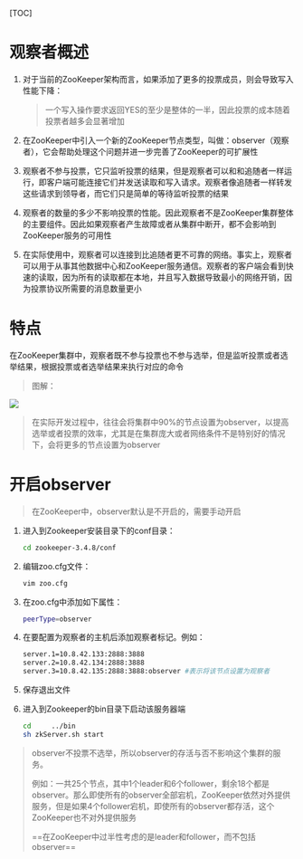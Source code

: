 [TOC]





# 观察者概述

1. 对于当前的ZooKeeper架构而言，如果添加了更多的投票成员，则会导致写入性能下降：

   > 一个写入操作要求返回YES的至少是整体的一半，因此投票的成本随着投票者越多会显著增加

2. 在ZooKeeper中引入一个新的ZooKeeper节点类型，叫做：observer（观察者），它会帮助处理这个问题并进一步完善了ZooKeeper的可扩展性

3. 观察者不参与投票，它只监听投票的结果，但是观察者可以和和追随者一样运行，即客户端可能连接它们并发送读取和写入请求。观察者像追随者一样转发这些请求到领导者，而它们只是简单的等待监听投票的结果

4. 观察者的数量的多少不影响投票的性能。因此观察者不是ZooKeeper集群整体的主要组件。因此如果观察者产生故障或者从集群中断开，都不会影响到ZooKeeper服务的可用性

5. 在实际使用中，观察者可以连接到比追随者更不可靠的网络。事实上，观察者可以用于从事其他数据中心和ZooKeeper服务通信。观察者的客户端会看到快速的读取，因为所有的读取都在本地，并且写入数据导致最小的网络开销，因为投票协议所需要的消息数量更小



# 特点

在ZooKeeper集群中，观察者既不参与投票也不参与选举，但是监听投票或者选举结果，根据投票或者选举结果来执行对应的命令



> 图解：

![](https://note.youdao.com/yws/api/personal/file/6B4F525D85894ADAB9F1E12166C62B22?method=download&shareKey=0a994be5f1bba668ae89b56fe3257961)

> 在实际开发过程中，往往会将集群中90%的节点设置为observer，以提高选举或者投票的效率，尤其是在集群庞大或者网络条件不是特别好的情况下，会将更多的节点设置为observer



# 开启observer

> 在ZooKeeper中，observer默认是不开启的，需要手动开启

1. 进入到Zookeeper安装目录下的conf目录：

   ```sh
   cd zookeeper-3.4.8/conf
   ```

2. 编辑zoo.cfg文件：

   ```sh
   vim zoo.cfg
   ```

3. 在zoo.cfg中添加如下属性：

   ```sh
   peerType=observer
   ```

4. 在要配置为观察者的主机后添加观察者标记。例如：

   ```sh
   server.1=10.8.42.133:2888:3888
   server.2=10.8.42.134:2888:3888
   server.3=10.8.42.135:2888:3888:observer #表示将该节点设置为观察者
   ```

5. 保存退出文件

6. 进入到Zookeeper的bin目录下启动该服务器端

   ```sh
   cd     ../bin
   sh zkServer.sh start
   ```



> observer不投票不选举，所以observer的存活与否不影响这个集群的服务。
>
> 例如：一共25个节点，其中1个leader和6个follower，剩余18个都是observer。那么即使所有的observer全部宕机，ZooKeeper依然对外提供服务，但是如果4个follower宕机，即使所有的observer都存活，这个ZooKeeper也不对外提供服务
>
> ==在ZooKeeper中过半性考虑的是leader和follower，而不包括observer==